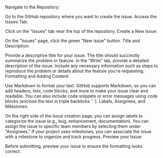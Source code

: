 Navigate to the Repository:

Go to the GitHub repository where you want to create the issue.
Access the Issues Tab:

Click on the "Issues" tab near the top of the repository.
Create a New Issue:

On the "Issues" page, click the green "New issue" button.
Title and Description:

Provide a descriptive title for your issue. The title should succinctly summarize the problem or feature.
In the "Write" tab, provide a detailed description of the issue. Include any necessary information such as steps to reproduce the problem or details about the feature you're requesting.
Formatting and Adding Content:

Use Markdown to format your text. GitHub supports Markdown, so you can add headers, lists, code blocks, and more to make your issue clear and readable.
You can also include code snippets or error messages using code blocks (enclose the text in triple backticks ```).
Labels, Assignees, and Milestones:

On the right side of the issue creation page, you can assign labels to categorize the issue (e.g., bug, enhancement, documentation).
You can assign the issue to specific team members by selecting them under "Assignees."
If your project uses milestones, you can associate the issue with a milestone to organize and track progress.
Preview your Issue:

Before submitting, preview your issue to ensure the formatting looks correct.
